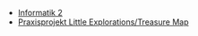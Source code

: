 *   [Informatik 2](../info2)
*   [Praxisprojekt Little Explorations/Treasure Map]({{site.baseurl}}ss2015/project/index.html)
